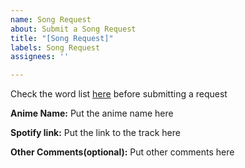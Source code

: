 ```yaml
---
name: Song Request
about: Submit a Song Request
title: "[Song Request]"
labels: Song Request
assignees: ''

---
```


Check the word list [here](https://github.com/Vincentvibe3/Anidle/blob/main/src/lib/songs.ts) before submitting a request

**Anime Name:**
Put the anime name here

**Spotify link:**
Put the link to the track here

**Other Comments(optional):**
Put other comments here
